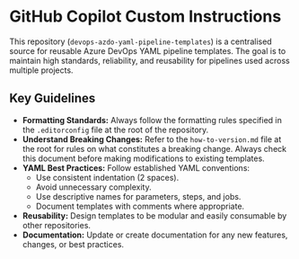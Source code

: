 ﻿# GitHub Copilot Custom Instructions

This repository (`devops-azdo-yaml-pipeline-templates`) is a centralised source for reusable Azure DevOps YAML pipeline templates. The goal is to maintain high standards, reliability, and reusability for pipelines used across multiple projects.

## Key Guidelines

- **Formatting Standards:** Always follow the formatting rules specified in the `.editorconfig` file at the root of the repository.
- **Understand Breaking Changes:** Refer to the `how-to-version.md` file at the root for rules on what constitutes a breaking change. Always check this document before making modifications to existing templates.
- **YAML Best Practices:** Follow established YAML conventions:
  - Use consistent indentation (2 spaces).
  - Avoid unnecessary complexity.
  - Use descriptive names for parameters, steps, and jobs.
  - Document templates with comments where appropriate.
- **Reusability:** Design templates to be modular and easily consumable by other repositories.
- **Documentation:** Update or create documentation for any new features, changes, or best practices.
